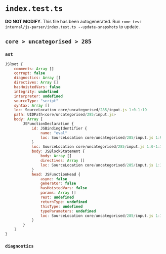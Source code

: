 # `index.test.ts`

**DO NOT MODIFY**. This file has been autogenerated. Run `rome test internal/js-parser/index.test.ts --update-snapshots` to update.

## `core > uncategorised > 285`

### `ast`

```javascript
JSRoot {
	comments: Array []
	corrupt: false
	diagnostics: Array []
	directives: Array []
	hasHoistedVars: false
	integrity: undefined
	interpreter: undefined
	sourceType: "script"
	syntax: Array []
	loc: SourceLocation core/uncategorised/285/input.js 1:0-1:19
	path: UIDPath<core/uncategorised/285/input.js>
	body: Array [
		JSFunctionDeclaration {
			id: JSBindingIdentifier {
				name: "eval"
				loc: SourceLocation core/uncategorised/285/input.js 1:9-1:13 (eval)
			}
			loc: SourceLocation core/uncategorised/285/input.js 1:0-1:19
			body: JSBlockStatement {
				body: Array []
				directives: Array []
				loc: SourceLocation core/uncategorised/285/input.js 1:16-1:19
			}
			head: JSFunctionHead {
				async: false
				generator: false
				hasHoistedVars: false
				params: Array []
				rest: undefined
				returnType: undefined
				thisType: undefined
				typeParameters: undefined
				loc: SourceLocation core/uncategorised/285/input.js 1:13-1:15
			}
		}
	]
}
```

### `diagnostics`

```

```
